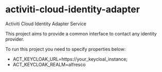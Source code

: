 # activiti-cloud-identity-adapter

Activiti Cloud Identity Adapter Service

This project aims to provide a common interface to contact any identity provider.

To run this project you need to specify properties below:

  * ACT_KEYCLOAK_URL=https://your_keycloal_instance;
  * ACT_KEYCLOAK_REALM=alfresco
